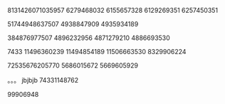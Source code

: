



8131426071035957
6279468032
6155657328
6129269351
6257450351

51744948637507
4938847909
4935934189

384876977507
4896232956
4871279210
4886693530

7433
11496360239
11494854189
11506663530
8329906224

72535676205770
5686015672
5669605929

。。。
jbjbjb
74331148762

99906948
